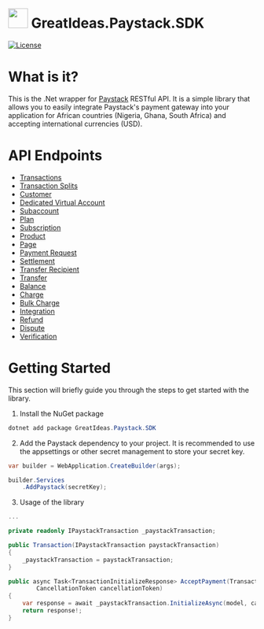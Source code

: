 # <img src="https://paystack.com/favicon.png" height="40"/> GreatIdeas.Paystack.SDK

[//]: # ([![Version]&#40;https://img.shields.io/nuget/vpre/GreatIdeas.Paystack.SDK&#41;]&#40;https://www.nuget.org/packages/GreatIdeas.Paystack.SDK&#41;)
[//]: # ([![Downloads]&#40;https://img.shields.io/nuget/dt/GreatIdeas.Paystack.SDK&#41;]&#40;https://www.nuget.org/packages/GreatIdeas.Paystack.SDK&#41;)
[![License](https://img.shields.io/badge/license-MIT-blue.svg)](https://opensource.org/licenses/MIT)

# What is it?
This is the .Net wrapper for [Paystack](https://paystack.com) RESTful API. It is a simple library that allows you to easily integrate Paystack's payment gateway into your application for African countries (Nigeria, Ghana, South Africa) and accepting international currencies (USD).

# API Endpoints
- [Transactions](https://paystack.com/docs/api/#transaction)
- [Transaction Splits](https://paystack.com/docs/api/#transaction-split)
- [Customer](https://paystack.com/docs/api/#customer)
- [Dedicated Virtual Account](https://paystack.com/docs/api/#dedicated-virtual-account)
- [Subaccount](https://paystack.com/docs/api/#subaccount)
- [Plan](https://paystack.com/docs/api/#plan)
- [Subscription](https://paystack.com/docs/api/#subscription)
- [Product](https://paystack.com/docs/api/#product)
- [Page](https://paystack.com/docs/api/#page)
- [Payment Request](https://paystack.com/docs/api/#payment-request)
- [Settlement](https://paystack.com/docs/api/#settlement)
- [Transfer Recipient](https://paystack.com/docs/api/#transfer-recipient)
- [Transfer](https://paystack.com/docs/api/#transfer)
- [Balance](https://paystack.com/docs/api/#balance)
- [Charge](https://paystack.com/docs/api/#charge)
- [Bulk Charge](https://paystack.com/docs/api/#bulk-charge)
- [Integration](https://paystack.com/docs/api/#integration)
- [Refund](https://paystack.com/docs/api/#refund)
- [Dispute](https://paystack.com/docs/api/#dispute)
- [Verification](https://paystack.com/docs/api/#verification)

# Getting Started
This section will briefly guide you through the steps to get started with the library.

1. Install the NuGet package
```csharp
dotnet add package GreatIdeas.Paystack.SDK
```
2. Add the Paystack dependency to your project. It is recommended to use the appsettings or other secret management to store your secret key.
```csharp
var builder = WebApplication.CreateBuilder(args);

builder.Services
    .AddPaystack(secretKey);
```
3. Usage of the library
```csharp
...

private readonly IPaystackTransaction _paystackTransaction;

public Transaction(IPaystackTransaction paystackTransaction)
{
    _paystackTransaction = paystackTransaction;
}

public async Task<TransactionInitializeResponse> AcceptPayment(TransactionInitializeModel model,
        CancellationToken cancellationToken)
{
    var response = await _paystackTransaction.InitializeAsync(model, cancellationToken);
    return response!;
}
  
```
